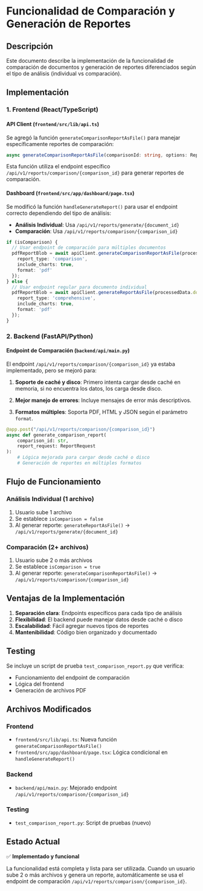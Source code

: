 # Funcionalidad de Comparación y Generación de Reportes

## Descripción

Este documento describe la implementación de la funcionalidad de comparación de documentos y generación de reportes diferenciados según el tipo de análisis (individual vs comparación).

## Implementación

### 1. Frontend (React/TypeScript)

#### API Client (`frontend/src/lib/api.ts`)

Se agregó la función `generateComparisonReportAsFile()` para manejar específicamente reportes de comparación:

```typescript
async generateComparisonReportAsFile(comparisonId: string, options: ReportRequest = {}): Promise<Blob>
```

Esta función utiliza el endpoint específico `/api/v1/reports/comparison/{comparison_id}` para generar reportes de comparación.

#### Dashboard (`frontend/src/app/dashboard/page.tsx`)

Se modificó la función `handleGenerateReport()` para usar el endpoint correcto dependiendo del tipo de análisis:

- **Análisis Individual**: Usa `/api/v1/reports/generate/{document_id}`
- **Comparación**: Usa `/api/v1/reports/comparison/{comparison_id}`

```typescript
if (isComparison) {
  // Usar endpoint de comparación para múltiples documentos
  pdfReportBlob = await apiClient.generateComparisonReportAsFile(processedData.documentId, {
    report_type: 'comparison',
    include_charts: true,
    format: 'pdf'
  });
} else {
  // Usar endpoint regular para documento individual
  pdfReportBlob = await apiClient.generateReportAsFile(processedData.documentId, {
    report_type: 'comprehensive',
    include_charts: true,
    format: 'pdf'
  });
}
```

### 2. Backend (FastAPI/Python)

#### Endpoint de Comparación (`backend/api/main.py`)

El endpoint `/api/v1/reports/comparison/{comparison_id}` ya estaba implementado, pero se mejoró para:

1. **Soporte de caché y disco**: Primero intenta cargar desde caché en memoria, si no encuentra los datos, los carga desde disco.

2. **Mejor manejo de errores**: Incluye mensajes de error más descriptivos.

3. **Formatos múltiples**: Soporta PDF, HTML y JSON según el parámetro `format`.

```python
@app.post("/api/v1/reports/comparison/{comparison_id}")
async def generate_comparison_report(
    comparison_id: str,
    report_request: ReportRequest
):
    # Lógica mejorada para cargar desde caché o disco
    # Generación de reportes en múltiples formatos
```

## Flujo de Funcionamiento

### Análisis Individual (1 archivo)
1. Usuario sube 1 archivo
2. Se establece `isComparison = false`
3. Al generar reporte: `generateReportAsFile()` → `/api/v1/reports/generate/{document_id}`

### Comparación (2+ archivos)
1. Usuario sube 2 o más archivos
2. Se establece `isComparison = true`
3. Al generar reporte: `generateComparisonReportAsFile()` → `/api/v1/reports/comparison/{comparison_id}`

## Ventajas de la Implementación

1. **Separación clara**: Endpoints específicos para cada tipo de análisis
2. **Flexibilidad**: El backend puede manejar datos desde caché o disco
3. **Escalabilidad**: Fácil agregar nuevos tipos de reportes
4. **Mantenibilidad**: Código bien organizado y documentado

## Testing

Se incluye un script de prueba `test_comparison_report.py` que verifica:
- Funcionamiento del endpoint de comparación
- Lógica del frontend
- Generación de archivos PDF

## Archivos Modificados

### Frontend
- `frontend/src/lib/api.ts`: Nueva función `generateComparisonReportAsFile()`
- `frontend/src/app/dashboard/page.tsx`: Lógica condicional en `handleGenerateReport()`

### Backend
- `backend/api/main.py`: Mejorado endpoint `/api/v1/reports/comparison/{comparison_id}`

### Testing
- `test_comparison_report.py`: Script de pruebas (nuevo)

## Estado Actual

✅ **Implementado y funcional**

La funcionalidad está completa y lista para ser utilizada. Cuando un usuario sube 2 o más archivos y genera un reporte, automáticamente se usa el endpoint de comparación `/api/v1/reports/comparison/{comparison_id}`.
